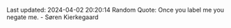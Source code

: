 Last updated: 2024-04-02 20:20:14
Random Quote: Once you label me you negate me. - Søren Kierkegaard